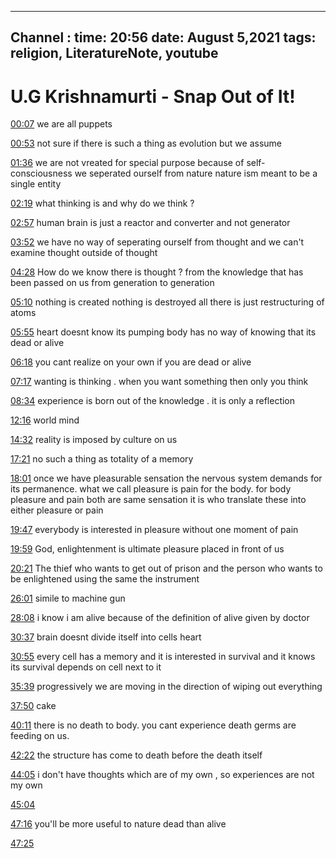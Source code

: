 

---

Channel : 
time: 20:56
date: August 5,2021
tags: religion, LiteratureNote, youtube 
---


# U.G Krishnamurti - Snap Out of It!

[00:07](https://youtu.be/1exoQ3W-6E4#t=7.075182)
we are all puppets

[00:53](https://youtu.be/1exoQ3W-6E4#t=53.297822)
not sure if there is such a thing as evolution but we assume

[01:36](https://youtu.be/1exoQ3W-6E4#t=96.271546)
we are not vreated for special purpose 
because of self- consciousness we seperated ourself from nature 
nature ism meant to be a single entity

[02:19](https://youtu.be/1exoQ3W-6E4#t=139.429349)
what thinking is and why do we think ?

[02:57](https://youtu.be/1exoQ3W-6E4#t=177.345398)
human brain is just a reactor and converter and not generator

[03:52](https://youtu.be/1exoQ3W-6E4#t=232.317127)
we have no way of seperating ourself from thought and we can't examine thought outside of thought

[04:28](https://youtu.be/1exoQ3W-6E4#t=268.558662)
How do we know there is thought ?
from the knowledge that has been passed on us from generation to generation

[05:10](https://youtu.be/1exoQ3W-6E4#t=310.237426)
nothing is created nothing is destroyed all there is just restructuring of atoms

[05:55](https://youtu.be/1exoQ3W-6E4#t=355.100502)
heart doesnt know its pumping
body has no way of knowing that its dead or alive

[06:18](https://youtu.be/1exoQ3W-6E4#t=378.880845125885)
you cant realize on your own if you are dead or alive

[07:17](https://youtu.be/1exoQ3W-6E4#t=437.920343)
wanting is thinking . when you want something then only you think

[08:34](https://youtu.be/1exoQ3W-6E4#t=514.395833)
experience is born out of the knowledge . it is only a reflection

[12:16](https://youtu.be/1exoQ3W-6E4#t=736.4611129809265)
world mind 

[14:32](https://youtu.be/1exoQ3W-6E4#t=872.912837)
reality is imposed by culture on us

[17:21](https://youtu.be/1exoQ3W-6E4#t=1041.929071)
no such a thing as totality of a memory

[18:01](https://youtu.be/1exoQ3W-6E4#t=1081.2347379866485)
once we have pleasurable sensation the nervous system demands for its permanence. what we call pleasure is pain for the body. for body pleasure and pain both are same sensation it is who translate these into either pleasure or pain

[19:47](https://youtu.be/1exoQ3W-6E4#t=1187.939159)
everybody is interested in pleasure without one moment of pain

[19:59](https://youtu.be/1exoQ3W-6E4#t=1199.208822)
God, enlightenment is ultimate pleasure placed in front of us

[20:21](https://youtu.be/1exoQ3W-6E4#t=1221.282236)
The thief who wants to get out of prison and the person who wants to be enlightened using the same the instrument

[26:01](https://youtu.be/1exoQ3W-6E4#t=1561.5196910190734)
simile to machine gun

[28:08](https://youtu.be/1exoQ3W-6E4#t=1688.358202)
i know i am alive because of the definition of alive given by doctor

[30:37](https://youtu.be/1exoQ3W-6E4#t=1837.518021)
brain doesnt divide itself into cells heart

[30:55](https://youtu.be/1exoQ3W-6E4#t=1855.121638)
every cell has a memory and it is interested in survival and it knows its survival depends on cell next to it

[35:39](https://youtu.be/1exoQ3W-6E4#t=2139.881335)
progressively we are moving in the direction of wiping out everything

[37:50](https://youtu.be/1exoQ3W-6E4#t=2270.1486041773833)
cake

[40:11](https://youtu.be/1exoQ3W-6E4#t=2411.340430917984)
there is no death to body. you cant experience death
germs are feeding on us.

[42:22](https://youtu.be/1exoQ3W-6E4#t=2542.89604)
the structure has come to death before the death itself

[44:05](https://youtu.be/1exoQ3W-6E4#t=2645.58981)
i don't have thoughts which are of my own , so experiences are not my own

[45:04](https://youtu.be/1exoQ3W-6E4#t=2704.4683609370577)

[47:16](https://youtu.be/1exoQ3W-6E4#t=2836.895536)
you'll be more useful to nature dead than alive

[47:25](https://youtu.be/1exoQ3W-6E4#t=2845.9270381220704)

















